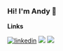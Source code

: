 ### Hi! I'm Andy 👋

**Links**
<div align="left">
 <a href="https://www.linkedin.com/in/andyscottlewis/">
    <img alt="linkedin" src="https://img.shields.io/badge/LinkedIn-0077B5?style=for-the-badge&logo=linkedin&logoColor=white"></a>
 
 <a href="mailto:ajscottlewis@gmail.com">
  <img src="https://img.shields.io/badge/Email-%23D14836?style=for-the-badge&logo=gmail&logoColor=white"/></a>
 
 <a href="https://github.com/atcq9876/CV" target='_blank'>
    <img src="https://img.shields.io/badge/CV-%23AD2C27?style=for-the-badge&logo=CV&logoColor=white"/></a>
</div>
